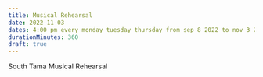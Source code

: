 ```yaml
---
title: Musical Rehearsal
date: 2022-11-03
dates: 4:00 pm every monday tuesday thursday from sep 8 2022 to nov 3 2022
durationMinutes: 360
draft: true
---
```

South Tama Musical Rehearsal